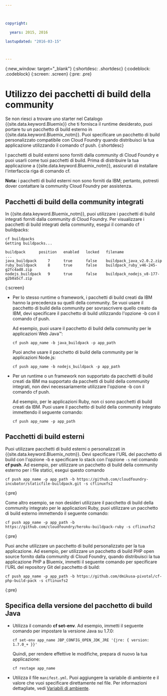 ```yaml
---

 

copyright:

  years: 2015, 2016

lastupdated: "2016-03-15" 



---
```


{:new_window: target="_blank"}
{:shortdesc: .shortdesc}
{:codeblock: .codeblock}
{:screen: .screen}
{:pre: .pre}

# Utilizzo dei pacchetti di build della community

Se non riesci a trovare uno starter nel Catalogo {{site.data.keyword.Bluemix}} che ti fornisca il runtime desiderato, puoi portare tu un pacchetto di build esterno in {{site.data.keyword.Bluemix_notm}}. Puoi specificare un pacchetto di build personalizzato compatibile con Cloud Foundry quando distribuisci la tua applicazione utilizzando il comando cf push.
{:shortdesc}

I pacchetti di build esterni sono forniti dalla community di Cloud Foundry
e puoi usarli come tuoi pacchetti di build. Prima di
distribuire la tua applicazione a {{site.data.keyword.Bluemix_notm}},
assicurati di installare l'interfaccia riga di comando cf.

**Nota:** i pacchetti di build esterni non sono forniti da IBM; pertanto, potresti dover contattare la community Cloud Foundry per assistenza.

## Pacchetti di build della community integrati

In {{site.data.keyword.Bluemix_notm}},
puoi utilizzare i pacchetti di build integrati forniti dalla community di
Cloud Foundry. Per visualizzare i pacchetti di build integrati della community, esegui il comando cf buildpacks:

```
cf buildpacks
Getting buildpacks...

buildpack      position   enabled   locked   filename
...
java_buildpack     7      true      false    buildpack_java_v2.0.2.zip
ruby_buildpack     8      true      false    buildpack_ruby_v46-245-g2fc4ad8.zip
nodejs_buildpack   9      true      false    buildpack_nodejs_v8-177-g2b0a5cf.zip
```
{:screen}

<ul>

<li>
Per lo stesso runtime o framework, i pacchetti di build creati da IBM hanno la precedenza su quelli della community. Se vuoi usare il pacchetto di build della community per sovrascrivere quello creato da IBM, devi specificare il pacchetto di build utilizzando l'opzione -b con il comando cf push.
<p>Ad esempio, puoi usare il pacchetto di build della community per le applicazioni Web Java™:</p>
<pre class="pre"><code>cf push app_name -b java_buildpack -p app_path</code></pre>
<p>Puoi anche usare il pacchetto di build della community per le applicazioni Node.js:</p>
<pre class="pre"><code>cf push app_name -b nodejs_buildpack -p app_path</code></pre>
</li>

<li>
<p>Per un runtime o un framework non supportato da pacchetti di build creati da IBM ma supportato da pacchetti di build della community integrati, non devi necessariamente utilizzare l'opzione -b con il comando cf push.</p><p>Ad esempio, per le applicazioni Ruby, non ci sono pacchetti di build creati da IBM. Puoi usare il pacchetto di build della community integrato immettendo il
seguente comando:</p>
<pre class="pre"><code>cf push app_name -p app_path</code></pre>
</li>
</ul>

## Pacchetti di build esterni

Puoi utilizzare pacchetti di build esterni o personalizzati in {{site.data.keyword.Bluemix_notm}}. Devi specificare l'URL del pacchetto di build con l'opzione -b e specificare lo stack con l'opzione `-s` nel comando **cf push**. Ad esempio, per utilizzare un pacchetto di build della community esterno per i file statici, esegui questo comando

```
cf push app_name -p app_path -b https://github.com/cloudfoundry-incubator/staticfile-buildpack.git -s cflinuxfs2
```
{:pre}

Come altro
esempio, se non desideri utilizzare il pacchetto di build della community integrato
per le applicazioni Ruby, puoi utilizzare un pacchetto di build esterno immettendo il seguente
comando:

```
cf push app_name -p app_path -b https://github.com/cloudfoundry/heroku-buildpack-ruby -s cflinuxfs2
```
{:pre}

Puoi anche utilizzare un pacchetto di build personalizzato per la tua applicazione. Ad esempio, per utilizzare un pacchetto di build PHP open source fornito dalla community di Cloud Foundry, quando distribuisci la tua applicazione PHP a Bluemix, immetti il seguente comando per specificare l'URL del repository Git del pacchetto di build:

```
cf push app_name -p app_path -b https://github.com/dmikusa-pivotal/cf-php-build-pack -s cflinuxfs2
```
{:pre}

## Specifica della versione del pacchetto di build Java

<ul>
<li>
Utilizza il comando <strong>cf set-env</strong>. Ad esempio, immetti il seguente comando per impostare la versione Java su 1.7.0:
<pre class="pre"><code>cf set-env app_name JBP_CONFIG_OPEN_JDK_JRE &apos;{jre: { version: 1.7.0_+ }}&apos;</code></pre>
<p>Quindi, per rendere effettive
le modifiche, prepara di nuovo la tua applicazione:</p>
<pre class="pre"><code>cf restage app_name</code></pre>
</li>
<li>
Utilizza il file <code>manifest.yml</code>. Puoi aggiungere la
variabile di ambiente e il valore che vuoi specificare direttamente
nel file. Per informazioni dettagliate, vedi <a href="https://docs.cloudfoundry.org/devguide/deploy-apps/manifest.html#env-block">Variabili di ambiente</a>.</li></ul>
  

